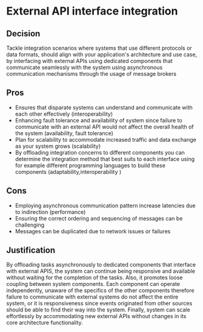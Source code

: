 # External API interface integration

## Decision

Tackle integration scenarios where systems that use different protocols or data formats, should align with your application's architecture and use case, by
interfacing with external APIs using dedicated components that communicate seamlessly with the system using asynchronous communication mechanisms through
the usage of message brokers

## Pros

- Ensures that disparate systems can understand and communicate with each other effectively (interoperability)
- Enhancing fault tolerance and availability of system since failure to communicate with an external API would not affect the overall
health of the system (availability, fault tolerance)
- Plan for scalability to accommodate increased traffic and data exchange as your system grows (scalability)
- By offloading integration concerns to different components you can determine the integration method that best suits to each interface 
using for example different programming languages to build these components (adaptability,interoperability )

## Cons

- Employing asynchronous communication pattern increase latencies due to indirection (performance)
- Ensuring the correct ordering and sequencing of messages can be challenging
- Messages can be duplicated due to network issues or failures

## Justification

By offloading tasks asynchronously to dedicated components that interface with external APIS, the system can continue 
being responsive and available without waiting for the completion of the tasks. Also, it promotes loose coupling between 
system components. Each component can operate independently, unaware of the specifics of the other components therefore
failure to communicate with external systems do not affect the entire system, or it is responsiveness since events originated 
from other sources should be able to find their way into the system. Finally, system can scale effortlessly by accommodating new
external APIs without changes in its core architecture functionality. 

